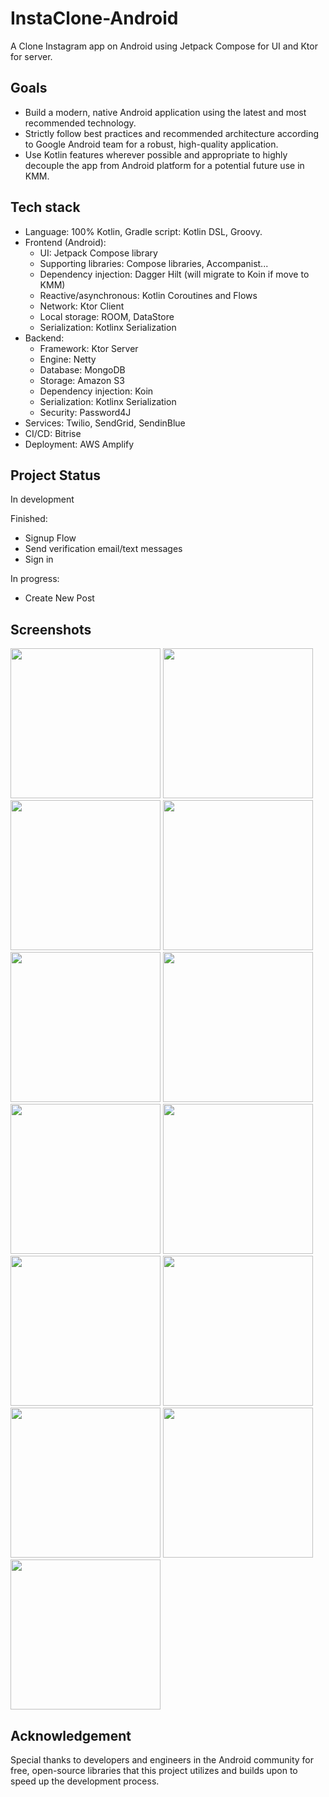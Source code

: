 # InstaClone-Android
A Clone Instagram app on Android using Jetpack Compose for UI and Ktor for server.

## Goals
- Build a modern, native Android application using the latest and most recommended technology.
- Strictly follow best practices and recommended architecture according to Google Android team for a robust, high-quality application.
- Use Kotlin features wherever possible and appropriate to highly decouple the app from Android platform for a potential future use in KMM.

## Tech stack
- Language: 100% Kotlin, Gradle script: Kotlin DSL, Groovy.
- Frontend (Android):
  - UI: Jetpack Compose library
  - Supporting libraries: Compose libraries, Accompanist...
  - Dependency injection: Dagger Hilt (will migrate to Koin if move to KMM)
  - Reactive/asynchronous: Kotlin Coroutines and Flows
  - Network: Ktor Client
  - Local storage: ROOM, DataStore
  - Serialization: Kotlinx Serialization
- Backend:
   - Framework: Ktor Server
   - Engine: Netty
   - Database: MongoDB
   - Storage: Amazon S3
   - Dependency injection: Koin
   - Serialization: Kotlinx Serialization
   - Security: Password4J
- Services: Twilio, SendGrid, SendinBlue
- CI/CD: Bitrise
- Deployment: AWS Amplify
   
## Project Status
In development

Finished:
- Signup Flow
- Send verification email/text messages
- Sign in

In progress:
- Create New Post

## Screenshots
<img src="https://user-images.githubusercontent.com/90430178/212242951-f6932be3-6ecb-4799-9d03-311af855d1f4.jpg" width="240"><span> </span><img src="https://user-images.githubusercontent.com/90430178/212243559-1cc3eed0-da94-4271-8920-1f917b4e5d1d.jpg" width="240"><span> </span><img src="https://user-images.githubusercontent.com/90430178/212243834-69a30a97-fe58-4195-9d04-80c0e21b852b.jpg" width="240"><span> </span><img src="https://user-images.githubusercontent.com/90430178/212244065-10107a9b-53f0-4383-a293-2978073efe8a.jpg" width="240"><span> </span><img src="https://user-images.githubusercontent.com/90430178/212244332-6cd57395-e30a-4aaf-a8c4-3e9e7f288175.jpg" width="240"><span> </span><img src="https://user-images.githubusercontent.com/90430178/212244423-8c14437f-5e8c-4095-934a-9765c93d9c09.jpg" width="240"><span> </span><img src="https://user-images.githubusercontent.com/90430178/212244475-e9208aba-acbe-4e60-ad29-690d358ef25b.jpg" width="240"><span> </span><img src="https://user-images.githubusercontent.com/90430178/212244564-5c130d8b-3a03-4b38-b5df-ea68ab386dad.jpg" width="240"><span> </span><img src="https://user-images.githubusercontent.com/90430178/212244659-5bdc8aa1-b26a-456b-a990-f4902241e757.jpg" width="240"><span> </span><img src="https://user-images.githubusercontent.com/90430178/212244744-e2d72fc2-6f94-4f56-8fc8-01bd59455e85.jpg" width="240"><span> </span><img src="https://user-images.githubusercontent.com/90430178/212244803-ea2618cd-e7cc-4ce8-87fc-97dfaeaff35e.jpg" width="240"><span> </span><img src="https://user-images.githubusercontent.com/90430178/212244854-3af4e9a2-c1cb-4e83-a4e6-4345747dfc56.jpg" width="240"><span> </span><img src="https://user-images.githubusercontent.com/90430178/213081994-6bc0ffd0-bc86-4d12-a26a-e74037fce830.jpg" width="240">

## Acknowledgement
Special thanks to developers and engineers in the Android community for free, open-source libraries that this project utilizes and builds upon to speed up the development process.
